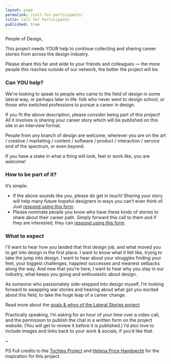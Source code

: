 ```yaml
---
layout: page
permalink: /call-for-participants/
title: Call for Participants
published: true
---
```


People of Design,

This project needs YOUR help to continue collecting and sharing career stories from across the design industry. 

Please share this far and wide to your friends and colleagues — the more people this reaches outside of our network, the better the project will be.

### Can YOU help?

We're looking to speak to people who came to the field of design in some lateral way, or perhaps later in life: folk who never went to design school, or those who switched professions to pursue a career in design. 

If you fit the above description, please consider being part of this project! All it involves is sharing your career story which will be published on this site in an interview format.

People from any branch of design are welcome, wherever you are on the art / creative / marketing / content / software / product / interaction / service end of the spectrum, or even beyond. 

If you have a stake in what a thing will look, feel or work like, you are welcome!

### How to be part of it?

It’s simple:

- If the above sounds like you, please do get in touch! Sharing your story will help many future hopeful designers in ways you can’t even think of. Just [respond using this form](https://docs.google.com/forms/d/e/1FAIpQLSePfikEjU6Cuz-Ro8UKtnEJ0jlMvWMk8dgef-Iv5B5l5ucucQ/viewform).
- Please nominate people you know who have these kinds of stories to share about their career path. Simply forward this call to them and if they are interested, they can [respond using this form](https://docs.google.com/forms/d/e/1FAIpQLSePfikEjU6Cuz-Ro8UKtnEJ0jlMvWMk8dgef-Iv5B5l5ucucQ/viewform).


### What to expect

I'll want to hear how you landed that first design job, and what moved you to get into design in the first place. I want to know what it felt like, trying to take the jump into design. I want to hear about your struggles finding your feet, your biggest challenges, happiest successes and meanest setbacks along the way. And now that you’re here, I want to hear why you stay in our industry, what keeps you going and enthusiastic about design.

As someone who passionately side-stepped into design myself, I’m looking forward to swapping war stories and hearing about what got you excited about this field, to take the huge leap of a career change.

Read more about the [goals & whys of the Lateral Stories project](/about/)

Practically speaking, I’m asking for an hour of your time over a video call, and the permission to publish the chat in a written form on the project website. (You will get to review it before it is published.) I’d also love to include images and links back to your work & socials, if you’d like that.






~


PS Full credits to the [Techies Project](https://techiesproject.com/) and [Helena Price Hambrecht](https://medium.com/u/675f0c1dc602) for the inspiration for this project.
